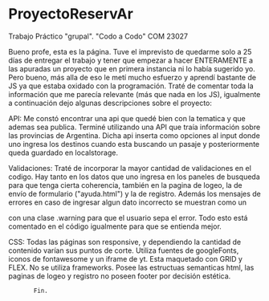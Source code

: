 # ProyectoReservAr
Trabajo Práctico "grupal". "Codo a Codo" COM 23027

Bueno profe, esta es la página. Tuve el imprevisto de quedarme solo a 25 días de entregar el trabajo y tener que empezar a hacer ENTERAMENTE a las apuradas un proyecto que en primera instancia ni lo había sugerido yo. Pero bueno, más alla de eso le metí mucho esfuerzo y aprendí bastante de JS ya que estaba oxidado con la programación. 
Traté de comentar toda la información que me parecía relevante (más que nada en los JS), igualmente a continuación dejo algunas descripciones sobre el proyecto:

API:
Me constó encontrar una api que quedé bien con la tematica y que ademas sea publica. Terminé utilizando una API que traía información sobre las provincias de Argentina. Dicha api inserta como opciones al input donde uno ingresa los destinos cuando esta buscando un pasaje y posteriormente queda guardado en localstorage.

Validaciones:
Traté de incorporar la mayor cantidad de validaciones en el codigo. Hay tanto en los datos que uno ingresa en los paneles de busqueda para que tenga cierta coherencia, también en la pagina de logeo, la de envío de formulario ("ayuda.html") y la de registro. Además los mensajes de errores en caso de ingresar algun dato incorrecto se muestran como un <p> con una clase .warning para que el usuario sepa el error. 
Todo esto está comentado en el código igualmente para que se entienda mejor.

CSS:
Todas las páginas son responsive, y dependiendo la cantidad de contenido varían sus puntos de corte. Utiliza fuentes de googleFonts, iconos de fontawesome y un iframe de yt. Esta maquetado con GRID y FLEX. No se utiliza frameworks. Posee las estructuas semanticas html, las paginas de logeo y registro no poseen footer por decisión estética.
  
 
  
           Fin.
